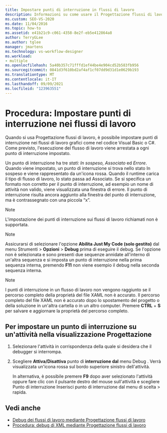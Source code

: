 ```yaml
---
title: Impostare punti di interruzione in flussi di lavoro
description: Informazioni su come usare il Progettazione flussi di lavoro per impostare punti di interruzione nei flussi di lavoro grafici come nel codice Visual Basic o C#.
ms.custom: SEO-VS-2020
ms.date: 11/04/2016
ms.topic: how-to
ms.assetid: e41b21c9-c061-4358-8e2f-eb5e412864a8
author: TerryGLee
ms.author: tglee
manager: jmartens
ms.technology: vs-workflow-designer
ms.workload:
- multiple
ms.openlocfilehash: 5a40b357c71fffd1ef44be4e904cd52b583fb956
ms.sourcegitcommit: 0841d3f610bd2af4af1cf07dd9d31d1e0629b193
ms.translationtype: MT
ms.contentlocale: it-IT
ms.lasthandoff: 09/09/2021
ms.locfileid: "123963551"
---
```

# <a name="how-to-set-breakpoints-in-workflows"></a>Procedura: Impostare punti di interruzione nei flussi di lavoro

Quando si usa Progettazione flussi di lavoro, è possibile impostare punti di interruzione nei flussi di lavoro grafici come nel codice Visual Basic o C#. Come previsto, l'esecuzione del flusso di lavoro viene arrestata a ogni punto di interruzione impostato.

Un punto di interruzione ha tre *stati: In sospeso,* *Associato* ed *Errore*. Quando viene impostato, un punto di interruzione si trova nello stato In sospeso e viene rappresentato da un'icona rossa. Quando il runtime carica il tipo di flusso di lavoro, lo stato passa ad Associato. Se si specifica un formato non corretto per il punto di interruzione, ad esempio un nome di attività non valido, viene visualizzata una finestra di errore. Il punto di interruzione risulta ancora aggiunto alla finestra del punto di interruzione, ma è contrassegnato con una piccola “x”.

> [!NOTE]
> L'impostazione dei punti di interruzione sui flussi di lavoro richiamati non è supportata.

> [!NOTE]
> Assicurarsi di selezionare l'opzione **Abilita Just My Code (solo gestito)** dal menu Strumenti   >  **Opzioni**  >  **Debug** prima di eseguire il debug. Se l'opzione non è selezionata e sono presenti due sequenze annidate all'interno di un'altra sequenza e si imposta un punto di interruzione nella prima sequenza interna, premendo **F11** non viene esempio il debug nella seconda sequenza interna.

> [!NOTE]
> I punti di interruzione in un flusso di lavoro non vengono raggiunto se il percorso completo della proprietà del file XAML non è accurato. Il percorso completo del file XAML non è accurato dopo lo spostamento del progetto o della soluzione in un'altra cartella o in un altro computer. Premere **CTRL** + **S** per salvare e aggiornare la proprietà del percorso completo.

## <a name="to-set-a-breakpoint-on-an-activity-in-the-design-view"></a>Per impostare un punto di interruzione su un'attività nella visualizzazione Progettazione

1. Selezionare l'attività in corrispondenza della quale si desidera che il debugger si interrompa.

2. Scegliere **Attiva/Disattiva** punto di **interruzione dal** menu Debug . Verrà visualizzata un'icona rossa sul bordo superiore sinistro dell'attività.

   In alternativa, è possibile premere **F9** dopo aver selezionato l'attività oppure fare clic con il pulsante destro del mouse sull'attività e scegliere Punto di interruzione Inserisci punto di interruzione dal menu di scelta  >   rapida.

## <a name="see-also"></a>Vedi anche

- [Debug dei flussi di lavoro mediante Progettazione flussi di lavoro](../workflow-designer/debugging-workflows-with-the-workflow-designer.md)
- [Procedura: debug di XML mediante Progettazione flussi di lavoro](../workflow-designer/how-to-debug-xaml-with-the-workflow-designer.md)
